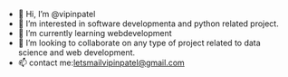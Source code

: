 - 👋 Hi, I’m @vipinpatel
- 👀 I’m interested in software developmenta and python related project.
- 🌱 I’m currently learning webdevelopment
- 💞️ I’m looking to collaborate on any type of project related to data science and web development.
- 📫 contact me:letsmailvipinpatel@gmail.com

<!---
vipinpatelkv/vipinpatelkv is a ✨ special ✨ repository because its `README.md` (this file) appears on your GitHub profile.
You can click the Preview link to take a look at your changes.
--->
